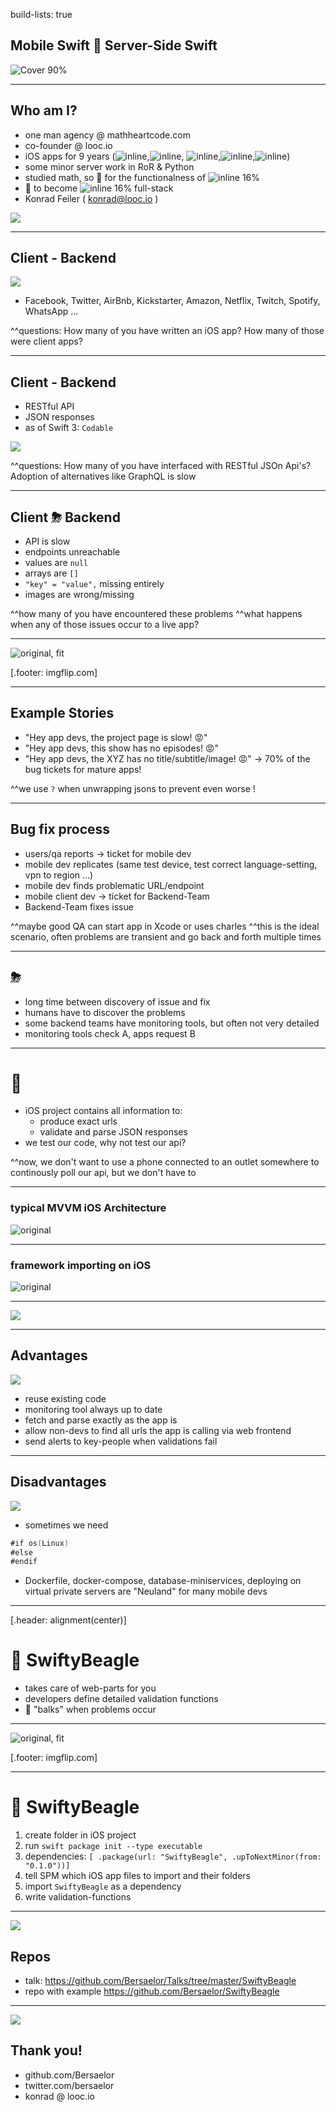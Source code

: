 build-lists: true

## Mobile Swift 👬 Server-Side Swift

![Cover 90%](cover.jpeg)

---

## Who am I?


- one man agency @ mathheartcode.com 
- co-founder @ looc.io 
- iOS apps for 9 years (![inline](tactica.png),![inline](looc.png), ![inline](nickplay.png),![inline](mtvplay.png),![inline](ccplay.png))
- some minor server work in RoR & Python 
- studied math, so 🎉 for the functionalness of ![inline 16%](swift.png)
- 🎉 to become ![inline 16%](swift.png) full-stack
- Konrad Feiler ( konrad@looc.io )

![](me.jpeg)

---

## Client - Backend
![](Illustrations.002.jpeg)

- Facebook, Twitter, AirBnb, Kickstarter, Amazon, Netflix, Twitch, Spotify, WhatsApp ...

^^questions:
How many of you have written an iOS app?
How many of those were client apps?


---

## Client - Backend

- RESTful API
- JSON responses
- as of Swift 3: `Codable`

![](Illustrations.002.jpeg)

^^questions:
How many of you have interfaced with RESTful JSOn Api's?
Adoption of alternatives like GraphQL is slow

---

## Client ⛈ Backend

- API is slow
- endpoints unreachable
- values are `null`
- arrays are `[]`
- `"key" = "value",` missing entirely
- images are wrong/missing

^^how many of you have encountered these problems
^^what happens when any of those issues occur to a live app?

---

![original, fit](angry.jpg)

[.footer: imgflip.com]

---

## Example Stories

- "Hey app devs, the project page is slow! 😡"
- "Hey app devs, this show has no episodes! 😡"
- "Hey app devs, the XYZ has no title/subtitle/image! 😡"
-> 70% of the bug tickets for mature apps!

^^we use `?` when unwrapping jsons to prevent even worse !


---

## Bug fix process

- users/qa reports -> ticket for mobile dev
- mobile dev replicates (same test device, test correct language-setting, vpn to region ...)
- mobile dev finds problematic URL/endpoint
- mobile client dev -> ticket for Backend-Team
- Backend-Team fixes issue

^^maybe good QA can start app in Xcode or uses charles
^^this is the ideal scenario, often problems are transient and go back and forth multiple times

---

## ⛈

- long time between discovery of issue and fix
- humans have to discover the problems
- some backend teams have monitoring tools, but often not very detailed
- monitoring tools check A, apps request B

---

# 🤔

- iOS project contains all information to:
  - produce exact urls
  - validate and parse JSON responses
- we test our code, why not test our api?

^^now, we don't want to use a phone connected to an outlet somewhere to continously poll our api, but we don't have to

---

### typical MVVM iOS Architecture

![original](Illustrations.004.jpeg)



---

### framework importing on iOS

![original](Illustrations.005.jpeg)

---

![](Illustrations.006.jpeg)

---

## Advantages

![](Illustrations.006.jpeg)

+ reuse existing code 
+ monitoring tool always up to date
+ fetch and parse exactly as the app is
+ allow non-devs to find all urls the app is calling via web frontend
+ send alerts to key-people when validations fail

---

## Disadvantages

![](Illustrations.006.jpeg)

- sometimes we need

```swift
#if os(Linux) 
#else
#endif
``` 

- Dockerfile, docker-compose, database-miniservices, deploying on virtual private servers are "Neuland" for many mobile devs

---

[.header: alignment(center)]

# 🐶 SwiftyBeagle 

- takes care of web-parts for you
- developers define detailed validation functions
- 🐶 "balks" when problems occur

---

![original, fit](livedemo.jpg)

[.footer: imgflip.com]

---

# 🐶 SwiftyBeagle 
1. create folder in iOS project
1. run `swift package init --type executable`
1. dependencies: `[ .package(url: "SwiftyBeagle", .upToNextMinor(from: "0.1.0"))]`
1. tell SPM which iOS app files to import and their folders
1. import `SwiftyBeagle` as a dependency
1. write validation-functions




---
![](Illustrations.006.jpeg)
## Repos

* talk: https://github.com/Bersaelor/Talks/tree/master/SwiftyBeagle
* repo with example https://github.com/Bersaelor/SwiftyBeagle


--- 
![](Illustrations.006.jpeg)
## Thank you!

* github.com/Bersaelor
* twitter.com/bersaelor
* konrad @ looc.io
